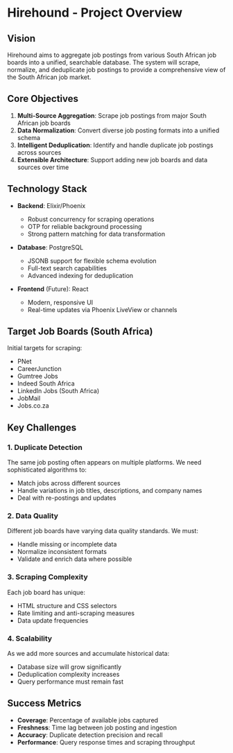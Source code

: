# Hirehound - Project Overview

## Vision

Hirehound aims to aggregate job postings from various South African job boards into a unified, searchable database. The system will scrape, normalize, and deduplicate job postings to provide a comprehensive view of the South African job market.

## Core Objectives

1. **Multi-Source Aggregation**: Scrape job postings from major South African job boards
2. **Data Normalization**: Convert diverse job posting formats into a unified schema
3. **Intelligent Deduplication**: Identify and handle duplicate job postings across sources
4. **Extensible Architecture**: Support adding new job boards and data sources over time

## Technology Stack

- **Backend**: Elixir/Phoenix
  - Robust concurrency for scraping operations
  - OTP for reliable background processing
  - Strong pattern matching for data transformation
  
- **Database**: PostgreSQL
  - JSONB support for flexible schema evolution
  - Full-text search capabilities
  - Advanced indexing for deduplication

- **Frontend** (Future): React
  - Modern, responsive UI
  - Real-time updates via Phoenix LiveView or channels

## Target Job Boards (South Africa)

Initial targets for scraping:
- PNet
- CareerJunction
- Gumtree Jobs
- Indeed South Africa
- LinkedIn Jobs (South Africa)
- JobMail
- Jobs.co.za

## Key Challenges

### 1. Duplicate Detection
The same job posting often appears on multiple platforms. We need sophisticated algorithms to:
- Match jobs across different sources
- Handle variations in job titles, descriptions, and company names
- Deal with re-postings and updates

### 2. Data Quality
Different job boards have varying data quality standards. We must:
- Handle missing or incomplete data
- Normalize inconsistent formats
- Validate and enrich data where possible

### 3. Scraping Complexity
Each job board has unique:
- HTML structure and CSS selectors
- Rate limiting and anti-scraping measures
- Data update frequencies

### 4. Scalability
As we add more sources and accumulate historical data:
- Database size will grow significantly
- Deduplication complexity increases
- Query performance must remain fast

## Success Metrics

- **Coverage**: Percentage of available jobs captured
- **Freshness**: Time lag between job posting and ingestion
- **Accuracy**: Duplicate detection precision and recall
- **Performance**: Query response times and scraping throughput

